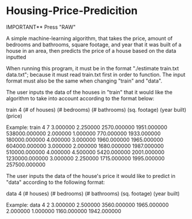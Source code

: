 # Housing-Price-Predicition

IMPORTANT** Press "RAW"

A simple machine-learning algorithm, that takes the price, amount of bedrooms and bathrooms, square footage, and year that it was built of a house in an area, then predicts the price of a house based on the data inputted

When running this program, it must be in the format "./estimate train.txt data.txt"; because it must read train.txt first in order to function. The input format must
also be the same when changing "train" and "data".


 The user inputs the data of the houses in "train" that it would like the algorithm to take into account according to the format below:

train
4
(# of houses)
(# bedrooms) (# bathrooms) (sq. footage) (year built) (price)

Example:
train
4
7
3.000000 2.250000 2570.000000 1951.000000 538000.000000
2.000000 1.000000 770.000000 1933.000000 180000.000000
4.000000 3.000000 1960.000000 1965.000000 604000.000000
3.000000 2.000000 1680.000000 1987.000000 510000.000000
4.000000 4.500000 5420.000000 2001.000000 1230000.000000
3.000000 2.250000 1715.000000 1995.000000 257500.000000

The user inputs the data of the house's price it would like to predict in "data" according to the following format:

data
4
(# houses)
(# bedrooms) (# bathrooms) (sq. footage) (year built)

Example:
data
4
2
3.000000 2.500000 3560.000000 1965.000000
2.000000 1.000000 1160.000000 1942.000000
